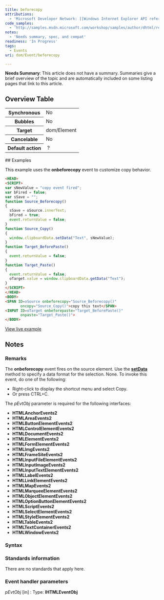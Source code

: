 ```yaml
---
title: beforecopy
attributions:
  - 'Microsoft Developer Network: [[Windows Internet Explorer API reference](http://msdn.microsoft.com/en-us/library/ie/hh828809%28v=vs.85%29.aspx) Article]'
code_samples:
  - 'http://samples.msdn.microsoft.com/workshop/samples/author/dhtml/refs/onbeforecopyEX.htm'
notes:
  - 'Needs summary, spec, and compat'
readiness: 'In Progress'
tags:
  - Events
uri: dom/Event/beforecopy

---
```

**Needs Summary**: This article does not have a summary. Summaries give a brief overview of the topic and are automatically included on some listing pages that link to this article.

## <span>Overview Table</span>

<table class="wikitable">
<tr>
<th>
Synchronous

</th>
<td>
No

</td>
</tr>
<tr>
<th>
Bubbles

</th>
<td>
No

</td>
</tr>
<tr>
<th>
Target

</th>
<td>
dom/Element

</td>
</tr>
<tr>
<th>
Cancelable

</th>
<td>
No

</td>
</tr>
<tr>
<th>
Default action

</th>
<td>
 ?

</td>
</tr>
</table>
## <span>Examples</span>

This example uses the **onbeforecopy** event to customize copy behavior.

``` html
<HEAD>
<SCRIPT>
var sNewValue = "copy event fired";
var bFired = false;
var sSave = "";
function Source_Beforecopy()
{
  sSave = oSource.innerText;
  bFired = true;
  event.returnValue = false;
}
function Source_Copy()
{
  window.clipboardData.setData("Text", sNewValue);
}
function Target_BeforePaste()
{
  event.returnValue = false;
}
function Target_Paste()
{
  event.returnValue = false;
  oTarget.value = window.clipboardData.getData("Text");
}
</SCRIPT>
</HEAD>
<BODY>
<SPAN ID=oSource onbeforecopy="Source_Beforecopy()"
       oncopy="Source_Copy()">copy this text</SPAN>
<INPUT ID=oTarget onbeforepaste="Target_BeforePaste()"
       onpaste="Target_Paste()">
</BODY>
```

[View live example](http://samples.msdn.microsoft.com/workshop/samples/author/dhtml/refs/onbeforecopyEX.htm)

## <span>Notes</span>

### <span>Remarks</span>

The **onbeforecopy** event fires on the source element. Use the [**setData**](/dom/DataTransfer/setData) method to specify a data format for the selection. None. To invoke this event, do one of the following:

-   Right-click to display the shortcut menu and select Copy.
-   Or press CTRL+C.

The *pEvtObj* parameter is required for the following interfaces:

-   **HTMLAnchorEvents2**
-   **HTMLAreaEvents2**
-   **HTMLButtonElementEvents2**
-   **HTMLControlElementEvents2**
-   **HTMLDocumentEvents2**
-   **HTMLElementEvents2**
-   **HTMLFormElementEvents2**
-   **HTMLImgEvents2**
-   **HTMLFrameSiteEvents2**
-   **HTMLInputFileElementEvents2**
-   **HTMLInputImageEvents2**
-   **HTMLInputTextElementEvents2**
-   **HTMLLabelEvents2**
-   **HTMLLinkElementEvents2**
-   **HTMLMapEvents2**
-   **HTMLMarqueeElementEvents2**
-   **HTMLObjectElementEvents2**
-   **HTMLOptionButtonElementEvents2**
-   **HTMLScriptEvents2**
-   **HTMLSelectElementEvents2**
-   **HTMLStyleElementEvents2**
-   **HTMLTableEvents2**
-   **HTMLTextContainerEvents2**
-   **HTMLWindowEvents2**

### <span>Syntax</span>

### <span>Standards information</span>

There are no standards that apply here.

### <span>Event handler parameters</span>

*pEvtObj* [in]
:   Type: ****IHTMLEventObj****

